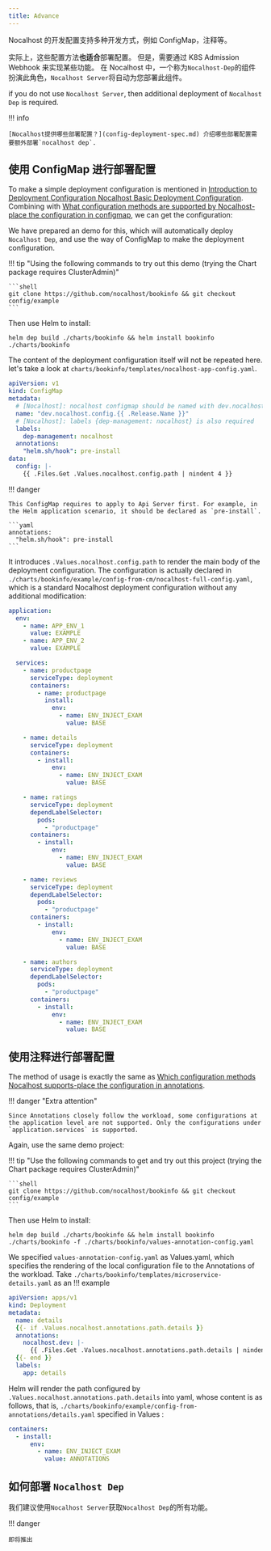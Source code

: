 ```yaml
---
title: Advance
---
```


Nocalhost 的开发配置支持多种开发方式，例如 ConfigMap，注释等。

实际上，这些配置方法**也适合**部署配置。
但是，需要通过 K8S Admission Webhook 来实现某些功能。
在 Nocalhost 中，一个称为`Nocalhost-Dep`的组件扮演此角色，`Nocalhost Server`将自动为您部署此组件。

if you do not use `Nocalhost Server`, then additional deployment of `Nocalhost Dep` is required.

!!! info

    [Nocalhost提供哪些部署配置？](config-deployment-spec.md) 介绍哪些部署配置需要额外部署`nocalhost dep`.

## 使用 ConfigMap 进行部署配置

To make a simple deployment configuration is mentioned in [Introduction to Deployment Configuration Nocalhost Basic Deployment Configuration](config-deployment-quickstart.md). Combining with [What configuration methods are supported by Nocalhost-place the configuration in configmap](configure-en.md#configuration-in-configmap), we can get the configuration:

We have prepared an demo for this, which will automatically deploy `Nocalhost Dep`, and use the way of ConfigMap to make the deployment configuration.

!!! tip "Using the following commands to try out this demo (trying the Chart package requires ClusterAdmin)"

    ```shell
    git clone https://github.com/nocalhost/bookinfo && git checkout config/example
    ```

Then use Helm to install:

```shell
helm dep build ./charts/bookinfo && helm install bookinfo ./charts/bookinfo
```

The content of the deployment configuration itself will not be repeated here. let's take a look at `charts/bookinfo/templates/nocalhost-app-config.yaml`.

```yaml
apiVersion: v1
kind: ConfigMap
metadata:
  # [Nocalhost]: nocalhost configmap should be named with dev.nocalhost.config.${appName}
  name: "dev.nocalhost.config.{{ .Release.Name }}"
  # [Nocalhost]: labels {dep-management: nocalhost} is also required
  labels:
    dep-management: nocalhost
  annotations:
    "helm.sh/hook": pre-install
data:
  config: |-
    {{ .Files.Get .Values.nocalhost.config.path | nindent 4 }}
```

!!! danger

    This ConfigMap requires to apply to Api Server first. For example, in the Helm application scenario, it should be declared as `pre-install`.

    ```yaml
    annotations:
      "helm.sh/hook": pre-install
    ```

It introduces `.Values.nocalhost.config.path` to render the main body of the deployment configuration. The configuration is actually declared in `./charts/bookinfo/example/config-from-cm/nocalhost-full-config.yaml`, which is a standard Nocalhost deployment configuration without any additional modification:

```yaml
application:
  env:
    - name: APP_ENV_1
      value: EXAMPLE
    - name: APP_ENV_2
      value: EXAMPLE

  services:
    - name: productpage
      serviceType: deployment
      containers:
        - name: productpage
          install:
            env:
              - name: ENV_INJECT_EXAM
                value: BASE

    - name: details
      serviceType: deployment
      containers:
        - install:
            env:
              - name: ENV_INJECT_EXAM
                value: BASE

    - name: ratings
      serviceType: deployment
      dependLabelSelector:
        pods:
          - "productpage"
      containers:
        - install:
            env:
              - name: ENV_INJECT_EXAM
                value: BASE

    - name: reviews
      serviceType: deployment
      dependLabelSelector:
        pods:
          - "productpage"
      containers:
        - install:
            env:
              - name: ENV_INJECT_EXAM
                value: BASE

    - name: authors
      serviceType: deployment
      dependLabelSelector:
        pods:
          - "productpage"
      containers:
        - install:
            env:
              - name: ENV_INJECT_EXAM
                value: BASE
```

## 使用注释进行部署配置

The method of usage is exactly the same as [Which configuration methods Nocalhost supports-place the configuration in annotations](configure-en.md#configuration-in-annotations).

!!! danger "Extra attention"

    Since Annotations closely follow the workload, some configurations at the application level are not supported. Only the configurations under `application.services` is supported.

Again, use the same demo project:

!!! tip "Use the following commands to get and try out this project (trying the Chart package requires ClusterAdmin)"

    ```shell
    git clone https://github.com/nocalhost/bookinfo && git checkout config/example
    ```

Then use Helm to install:

```shell
helm dep build ./charts/bookinfo && helm install bookinfo ./charts/bookinfo -f ./charts/bookinfo/values-annotation-config.yaml
```

We specified `values-annotation-config.yaml` as Values.yaml, which specifies the rendering of the local configuration file to the Annotations of the workload. Take `./charts/bookinfo/templates/microservice-details.yaml` as an !!! example

```yaml
apiVersion: apps/v1
kind: Deployment
metadata:
  name: details
  {{- if .Values.nocalhost.annotations.path.details }}
  annotations:
    nocalhost.dev: |-
      {{ .Files.Get .Values.nocalhost.annotations.path.details | nindent 6 }}
  {{- end }}
  labels:
    app: details
```

Helm will render the path configured by `.Values.nocalhost.annotations.path.details` into yaml, whose content is as follows, that is, `./charts/bookinfo/example/config-from-annotations/details.yaml` specified in Values :

```yaml
containers:
  - install:
      env:
        - name: ENV_INJECT_EXAM
          value: ANNOTATIONS
```

## 如何部署 `Nocalhost Dep`

我们建议使用`Nocalhost Server`获取`Nocalhost Dep`的所有功能。

!!! danger

    即将推出

